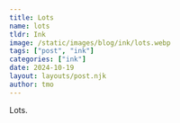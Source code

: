 ```yaml
---
title: Lots
name: lots
tldr: Ink
image: /static/images/blog/ink/lots.webp
tags: ["post", "ink"]
categories: ["ink"]
date: 2024-10-19
layout: layouts/post.njk
author: tmo
---
```


Lots.
